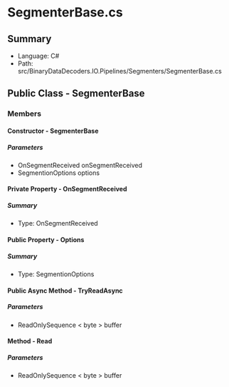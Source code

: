 ﻿# SegmenterBase.cs

## Summary

* Language: C#
* Path: src/BinaryDataDecoders.IO.Pipelines/Segmenters/SegmenterBase.cs

## Public Class - SegmenterBase

### Members

#### Constructor - SegmenterBase

#####  Parameters

 - OnSegmentReceived onSegmentReceived 
 - SegmentionOptions options 

#### Private Property - OnSegmentReceived

##### Summary

 * Type: OnSegmentReceived 

#### Public Property - Options

##### Summary

 * Type: SegmentionOptions 

#### Public Async Method - TryReadAsync

#####  Parameters

 - ReadOnlySequence < byte > buffer 

#### Method - Read

#####  Parameters

 - ReadOnlySequence < byte > buffer 

